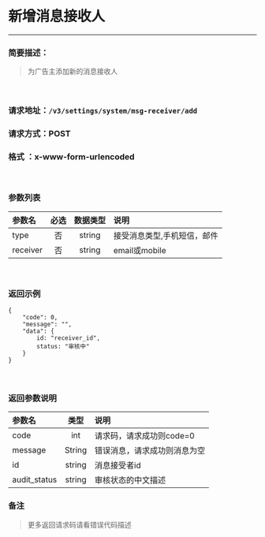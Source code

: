 　
# 新增消息接收人
---
### 简要描述：
>为广告主添加新的消息接收人

　　　　

### 请求地址：```/v3/settings/system/msg-receiver/add```

### 请求方式：POST

### 格式 ：x-www-form-urlencoded
　

### 参数列表

参数名 | 必选 | 数据类型 | 说明 
:------ | :----:| :--------: |:---- 
type|否|string|接受消息类型,手机短信，邮件
receiver|否|string|email或mobile


　

### 返回示例
```
{
    "code": 0,
    "message": "",
    "data": {
        id: "receiver_id",
        status: "审核中"
    }
}
```
　

### 返回参数说明

参数名 | 类型 | 说明
:---   |:---: |:---
code | int | 请求码，请求成功则code=0
message | String | 错误消息，请求成功则消息为空
id|string|消息接受者id
audit_status|string|审核状态的中文描述


### 备注
>更多返回请求码请看错误代码描述